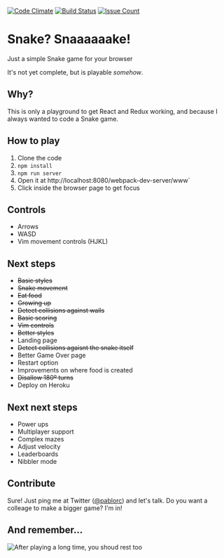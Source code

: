 [![Code Climate](https://codeclimate.com/github/pablorc/full-metal-culebra/badges/gpa.svg)](https://codeclimate.com/github/pablorc/full-metal-culebra) [![Build Status](https://travis-ci.org/pablorc/snaaake.svg?branch=master)](https://travis-ci.org/pablorc/snaaake) [![Issue Count](https://codeclimate.com/github/pablorc/full-metal-culebra/badges/issue_count.svg)](https://codeclimate.com/github/pablorc/full-metal-culebra)

# Snake? Snaaaaaake!

Just a simple Snake game for your browser

It's not yet complete, but is playable _somehow_.

## Why?

This is only a playground to get React and Redux working, and because I always wanted to code a Snake game.

## How to play

1. Clone the code
1. `npm install`
1. `npm run server`
1. Open it at http://localhost:8080/webpack-dev-server/www`
1. Click inside the browser page to get focus

## Controls

- Arrows
- WASD
- Vim movement controls (HJKL)

## Next steps

- ~~Basic styles~~
- ~~Snake movement~~
- ~~Eat food~~
- ~~Growing up~~
- ~~Detect collisions against walls~~
- ~~Basic scoring~~
- ~~Vim controls~~
- ~~Better styles~~
- Landing page
- ~~Detect collisions agaisnt the snake itself~~
- Better Game Over page
- Restart option
- Improvements on where food is created
- ~~Disallow 180º turns~~
- Deploy on Heroku

## Next next steps

- Power ups
- Multiplayer support
- Complex mazes
- Adjust velocity
- Leaderboards
- Nibbler mode

## Contribute

Sure! Just ping me at Twitter ([@pablorc](https://twitter.com/pablorc)) and let's talk. Do you want a colleage to make a bigger game? I'm in!

## And remember...

![After playing a long time, you shoud rest too](https://patrickjohnmccormick.files.wordpress.com/2013/06/screen-shot-2013-06-14-at-11-21-46-pm.png)
